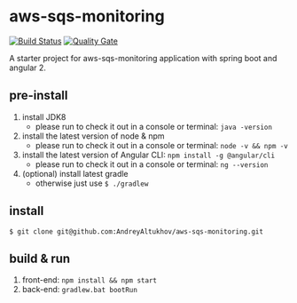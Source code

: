 # aws-sqs-monitoring
[![Build Status](https://travis-ci.org/jetsdevteam/aws-sqs-monitoring.svg?branch=master)](https://travis-ci.org/jetsdevteam/aws-sqs-monitoring) [![Quality Gate](https://sonarqube.com/api/badges/gate?key=my:jetsdevteam.aws-sqs-monitoring)](https://sonarqube.com/dashboard/index/my:jetsdevteam.aws-sqs-monitoring)

A starter project for aws-sqs-monitoring application with spring boot and angular 2.

## pre-install

1. install JDK8
    - please run to check it out in a console or terminal: `java -version`
2. install the latest version of node & npm
    - please run to check it out in a console or terminal: `node -v && npm -v`
3. install the latest version of Angular CLI: `npm install -g @angular/cli`
    - please run to check it out in a console or terminal: `ng --version`    
4. (optional) install latest gradle
    - otherwise just use `$ ./gradlew`

## install

`$ git clone git@github.com:AndreyAltukhov/aws-sqs-monitoring.git`

## build & run 
1. front-end: `npm install && npm start`
2. back-end: `gradlew.bat bootRun`
